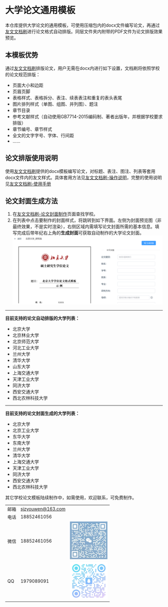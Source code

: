 # 大学论文通用模板

本仓库提供大学论文的通用模板，可使用压缩包内的docx文件编写论文，再通过[友文文档刷](https://www.wendangshua.com/)进行论文格式自动排版。同层文件夹内附带的PDF文件为论文排版效果预览。

## 本模板优势
通过[友文文档刷](https://www.wendangshua.com/)排版论文，用户无需在docx内进行如下设置，文档刷将依照学校的论文规范排版：
* 页面大小和边距
* 页眉页脚
* 表格样式、表格拆分、表注、续表表注和重复的表头表尾
* 图片排列样式（单图、组图、并列图）、题注
* 章节目录
* 参考文献样式（自动使用GB7714-2015编码制、著者出版年，并根据学校要求排版）
* 章节编号、章节样式
* 全文的文字字号、字体、行间距
* ......


## 论文排版使用说明
使用[友文文档刷](https://www.wendangshua.com/)提供的docx模板编写论文，对标题、表注、图注、列表等套用docx文件内的友文样式。具体套用方法见[友文文档刷-操作说明](https://www.wendangshua.com/blog/howto)，完整的使用说明见[友文文档刷-使用手册](https://www.wendangshua.com/blog/instruction)

## 论文封面生成方法
1. 在[友文文档刷-论文封面制作](https://www.wendangshua.com/tpl/list/thesiscover?page=1)页面查找学校。
2. 在列表中点击要制作的封面样式，将跳转到如下界面。左侧为封面预览图（非最终效果，不是实时渲染），右侧区域内需填写论文封面所需的基本信息。填写完成后带年纪右上角的**生成封面**可获取自动制作的大学论文封面。  
     <img src="images\封面制作.png" />


---

**目前支持的论文自动排版的大学列表：**
* 北京大学
* 北京林业大学
* 北京师范大学
* 河北工业大学
* 兰州大学
* 清华大学
* 山东大学
* 上海交通大学
* 天津工业大学
* 同济大学
* 西安交通大学
* 西北农林科技大学

---

**目前支持的论文封面生成的大学列表：**
* 北京大学
* 北京工业大学
* 东华大学
* 东南大学
* 兰州大学
* 清华大学
* 上海交通大学
* 天津工业大学
* 同济大学
* 西安交通大学
* 西北农林科技大学


其它学校论文模板陆续制作中，如需使用，欢迎联系，可免费制作。  

|       |  |  |
| -----------   | ----------- | ----------- |
| 邮箱   | sjzyouwen@163.com        ||
| 电话      | 18852461056 ||
| 微信      |18852461056|<img src="images\wechat.jpeg" width = "120px" />  |
| QQ   |  1979089091        |<img src="images\qq.jpeg" width = "120px"  />|



